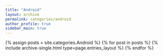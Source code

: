 ```yaml
---
title: "Android"
layout: archive
permalink: categories/android
author_profile: true
sidebar_main: true
---
```



{% assign posts = site.categories.Android  %}
{% for post in posts %} {% include archive-single.html type=page.entries_layout %} {% endfor %}